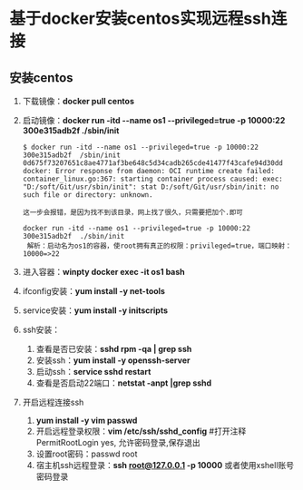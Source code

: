 # 基于docker安装centos实现远程ssh连接

## 安装centos

1. 下载镜像：**docker pull centos**

2. 启动镜像：**docker run -itd --name os1 --privileged=true -p 10000:22 300e315adb2f  ./sbin/init**

   ```wi
   $ docker run -itd --name os1 --privileged=true -p 10000:22 300e315adb2f  /sbin/init
   0d675f73207651c8ae4771af3be648c5d34cadb265cde41477f43cafe94d30dd
   docker: Error response from daemon: OCI runtime create failed: container_linux.go:367: starting container process caused: exec: "D:/soft/Git/usr/sbin/init": stat D:/soft/Git/usr/sbin/init: no such file or directory: unknown.
   
   这一步会报错，是因为找不到该目录，网上找了很久，只需要把加个.即可
   
   docker run -itd --name os1 --privileged=true -p 10000:22 300e315adb2f  ./sbin/init
   	解析：启动名为os1的容器，使root拥有真正的权限：privileged=true，端口映射：10000=>22 
   ```

3. 进入容器：**winpty docker exec -it os1 bash** 

4. ifconfig安装：**yum install -y net-tools**

5. service安装：**yum install -y initscripts**

6. ssh安装： 

   1. 查看是否已安装：**sshd rpm -qa | grep ssh**
   2. 安装ssh：**yum install -y openssh-server** 
   3. 启动ssh：**service sshd restart**
   4. 查看是否启动22端口：**netstat -anpt |grep sshd**

7. 开启远程连接ssh

   1. **yum install -y vim passwd**
   2. 开启远程登录权限：**vim /etc/ssh/sshd_config**  #打开注释 PermitRootLogin yes, 允许密码登录,保存退出
   3. 设置root密码：passwd root
   4. 宿主机ssh远程登录：**ssh root@127.0.0.1 -p 10000** 或者使用xshell账号密码登录

